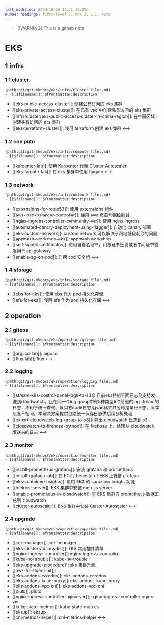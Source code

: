 ```yaml
---
last_modified: 2023-10-29 13:21:38.256
number headings: first-level 2, max 3, 1.1, auto
---
```

> [!WARNING] This is a github note

# EKS

## 1 infra

### 1.1 cluster

```expander
(path:git/git-mkdocs/eks/infra/cluster file:.md)
-  [[$filename]]: $frontmatter:description
```
-  [[eks-public-access-cluster]]: 创建公有访问的 eks 集群
-  [[eks-private-access-cluster]]: 在已有 vpc 中创建私有访问的 eks 集群
-  [[infra/cluster/eks-public-access-cluster-in-china-region]]: 在中国区域，创建共有访问的 eks 集群
-  [[eks-terraform-cluster]]: 使用 terraform 创建 eks 集群
<-->

### 1.2 compute

```expander
(path:git/git-mkdocs/eks/infra/compute file:.md)
- [[$filename]]: $frontmatter:description
```
- [[karpenter-lab]]: 使用 Karpenter 代替 Cluster Autoscaler
- [[eks-fargate-lab]]: 在 eks 集群中使用 fargate
<-->

### 1.3 network

```expander
(path:git/git-mkdocs/eks/infra/network file:.md)
- [[$filename]]: $frontmatter:description
```
- [[externaldns-for-route53]]: 使用 externaldns 组件
- [[aws-load-balancer-controller]]: 使用 aws 负载均衡控制器
- [[nginx-ingress-controller-community-ver]]: 使用 nginx ingress
- [[automated-canary-deployment-using-flagger]]: 自动化 canary 部署
- [[eks-custom-network]]: custom network 可以解决子网地址段耗尽的问题
- [[appmesh-workshop-eks]]: appmesh workshop
- [[self-signed-certificates]]: 使用自签名证书，用根证书签发或者中间证书签发用于 api gateway
- [[enable-sg-on-pod]]: 启用 pod 安全组
<-->

### 1.4 storage

```expander
(path:git/git-mkdocs/eks/infra/storage file:.md)
- [[$filename]]: $frontmatter:description
```
- [[ebs-for-eks]]: 使用 ebs 作为 pod 持久化存储 
- [[efs-for-eks]]: 使用 efs 作为 pod 持久化存储
<-->

## 2 operation
### 2.1 gitops

```expander
(path:git/git-mkdocs/eks/operation/gitops file:.md)
- [[$filename]]: $frontmatter:description
```
- [[argocd-lab]]: argocd
- [[flux-lab]]: flux
<-->

### 2.2 logging

```expander
(path:git/git-mkdocs/eks/operation/logging file:.md)
- [[$filename]]: $frontmatter:description
```
- [[stream-k8s-control-panel-logs-to-s3]]: 目前eks控制平面日志只支持发送到cloudwatch，且在同一个log group中有5种类型6种前缀的log stream的日志，不利于统一查询。且只有audit日志是json格式其他均是单行日志，且字段各不相同。本解决方案提供思路统一保存日志供后续分析处理
- [[export-cloudwatch-log-group-to-s3]]: 导出 cloudwatch 日志到 s3
- [[cloudwatch-to-firehose-python]]: 在 firehose 上，处理从 cloudwatch 发送来的日志
<-->

### 2.3 monitor

```expander
(path:git/git-mkdocs/eks/operation/monitor file:.md)
- [[$filename]]: $frontmatter:description
```
- [[install-prometheus-grafana]]: 安装 grafana 和 prometheus
- [[install-grafana-lab]]: 在 EC2 / beanstalk / EKS 上安装 grafana 
- [[eks-container-insights]]: 启用 EKS 的 container insight 功能
- [[metrics-server]]: EKS 集群中安装 metrics server
- [[enable-prometheus-in-cloudwatch]]: 将 EKS 集群的 prometheus 数据汇总到 cloudwatch
- [[cluster-autoscaler]]: EKS 集群中安装 Cluster Autoscaler
<-->

### 2.4 upgrade

```expander
(path:git/git-mkdocs/eks/operation/upgrade file:.md)
- [[$filename]]: $frontmatter:description
```
- [[cert-manager]]: cert-manager
- [[eks-cluster-addons-list]]: EKS 常用插件清单
- [[nginx-ingress-controller]]: nginx-ingress-controller
- [[kube-no-trouble]]: kube-no-trouble
- [[eks-upgrade-procedure]]: eks 集群升级
- [[aws-for-fluent-bit]]: 
- [[eks-addons-coredns]]: eks-addons-coredns
- [[eks-addons-kube-proxy]]: eks-addons-kube-proxy
- [[eks-addons-vpc-cni]]: eks-addons-vpc-cni
- [[pluto]]: pluto
- [[nginx-ingress-controller-nginx-ver]]: nginx-ingress-controller-nginx-ver
- [[kube-state-metrics]]: kube-state-metrics
- [[eksup]]: eksup
- [[cni-metrics-helper]]: cni-metrics-helper
<-->
